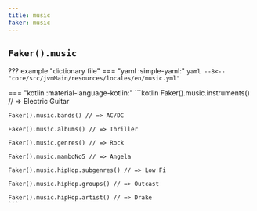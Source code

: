 ```yaml
---
title: music
faker: music
---
```


## `Faker().music`

??? example "dictionary file"
    === "yaml :simple-yaml:"
        ```yaml
        --8<-- "core/src/jvmMain/resources/locales/en/music.yml"
        ```

=== "kotlin :material-language-kotlin:"
    ```kotlin
    Faker().music.instruments() // => Electric Guitar

    Faker().music.bands() // => AC/DC

    Faker().music.albums() // => Thriller

    Faker().music.genres() // => Rock

    Faker().music.mamboNo5 // => Angela

    Faker().music.hipHop.subgenres() // => Low Fi

    Faker().music.hipHop.groups() // => Outcast

    Faker().music.hipHop.artist() // => Drake
    ```
